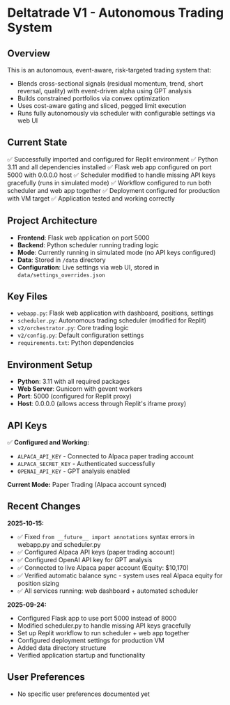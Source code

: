 # Deltatrade V1 - Autonomous Trading System

## Overview
This is an autonomous, event-aware, risk-targeted trading system that:
- Blends cross-sectional signals (residual momentum, trend, short reversal, quality) with event-driven alpha using GPT analysis
- Builds constrained portfolios via convex optimization 
- Uses cost-aware gating and sliced, pegged limit execution
- Runs fully autonomously via scheduler with configurable settings via web UI

## Current State
✅ Successfully imported and configured for Replit environment
✅ Python 3.11 and all dependencies installed
✅ Flask web app configured on port 5000 with 0.0.0.0 host
✅ Scheduler modified to handle missing API keys gracefully (runs in simulated mode)
✅ Workflow configured to run both scheduler and web app together
✅ Deployment configured for production with VM target
✅ Application tested and working correctly

## Project Architecture
- **Frontend**: Flask web application on port 5000
- **Backend**: Python scheduler running trading logic
- **Mode**: Currently running in simulated mode (no API keys configured)
- **Data**: Stored in `/data` directory
- **Configuration**: Live settings via web UI, stored in `data/settings_overrides.json`

## Key Files
- `webapp.py`: Flask web application with dashboard, positions, settings
- `scheduler.py`: Autonomous trading scheduler (modified for Replit)
- `v2/orchestrator.py`: Core trading logic
- `v2/config.py`: Default configuration settings
- `requirements.txt`: Python dependencies

## Environment Setup
- **Python**: 3.11 with all required packages
- **Web Server**: Gunicorn with gevent workers
- **Port**: 5000 (configured for Replit proxy)
- **Host**: 0.0.0.0 (allows access through Replit's iframe proxy)

## API Keys
✅ **Configured and Working:**
- `ALPACA_API_KEY` - Connected to Alpaca paper trading account
- `ALPACA_SECRET_KEY` - Authenticated successfully
- `OPENAI_API_KEY` - GPT analysis enabled

**Current Mode:** Paper Trading (Alpaca account synced)

## Recent Changes
**2025-10-15:**
- ✅ Fixed `from __future__ import annotations` syntax errors in webapp.py and scheduler.py
- ✅ Configured Alpaca API keys (paper trading account)
- ✅ Configured OpenAI API key for GPT analysis
- ✅ Connected to live Alpaca paper account (Equity: $10,170)
- ✅ Verified automatic balance sync - system uses real Alpaca equity for position sizing
- ✅ All services running: web dashboard + automated scheduler

**2025-09-24:**
- Configured Flask app to use port 5000 instead of 8000
- Modified scheduler.py to handle missing API keys gracefully  
- Set up Replit workflow to run scheduler + web app together
- Configured deployment settings for production VM
- Added data directory structure
- Verified application startup and functionality

## User Preferences
- No specific user preferences documented yet